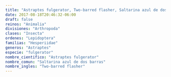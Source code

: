 ```yaml
---
title: "Astraptes fulgerator, Two-barred flasher, Saltarina azul de dos barras"
date: 2017-08-18T20:46:32-06:00
draft: false
reinos: "Animalia"
divisiones: "Arthropoda"
clases: "Insecta"
ordenes: "Lepidoptera"
familias: "Hesperiidae"
generos: "Astraptes"
especie: "fulgerator"
nombre_cientifico: "Astraptes fulgerator"
nombre_comun: "Saltarina azul de dos barras"
nombre_ingles: "Two-barred flasher"
---
```

